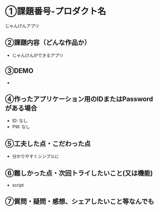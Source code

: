 # ①課題番号-プロダクト名
じゃんけんアプリ

## ②課題内容（どんな作品か）

- じゃんけんができるアプリ

## ③DEMO
- 

## ④作ったアプリケーション用のIDまたはPasswordがある場合

- ID: なし
- PW: なし

## ⑤工夫した点・こだわった点
- 分かりやすくシンプルに

## ⑥難しかった点・次回トライしたいこと(又は機能)
- script

## ⑦質問・疑問・感想、シェアしたいこと等なんでも
